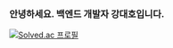 ### 안녕하세요. 백엔드 개발자 강대호입니다.
<!--
**kangdaeho99/kangdaeho99** is a ✨ _special_ ✨ repository because its `README.md` (this file) appears on your GitHub profile.
### Hi there 👋
Here are some ideas to get you started:

- 🔭 I’m currently working on ...
- 🌱 I’m currently learning ...
- 👯 I’m looking to collaborate on ...
- 🤔 I’m looking for help with ...
- 💬 Ask me about ...
- 📫 How to reach me: ...
- 😄 Pronouns: ...
- ⚡ Fun fact: ...
-->
<!-- ![Anurag's GitHub stats](https://github-readme-stats.vercel.app/api?username=kangdaeho99&show_icons=true&theme=radical) -->
[![Solved.ac 프로필](http://mazassumnida.wtf/api/generate_badge?boj=kangdaeho)](https://solved.ac/kangdaeho)
